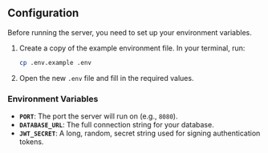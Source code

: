 ## Configuration

Before running the server, you need to set up your environment variables.

1.  Create a copy of the example environment file. In your terminal, run:
    ```bash
    cp .env.example .env
    ```

2.  Open the new `.env` file and fill in the required values.

### Environment Variables

* **`PORT`**: The port the server will run on (e.g., `8080`).
* **`DATABASE_URL`**: The full connection string for your database.
* **`JWT_SECRET`**: A long, random, secret string used for signing authentication tokens.
